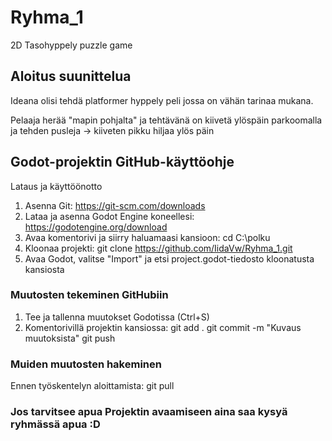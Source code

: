 # Ryhma_1
2D Tasohyppely puzzle game

## Aloitus suunittelua

Ideana olisi tehdä platformer hyppely peli jossa on vähän tarinaa mukana.

Pelaaja herää "mapin pohjalta" ja tehtävänä on kiivetä ylöspäin parkoomalla ja tehden pusleja -> kiiveten pikku hiljaa ylös päin

## Godot-projektin GitHub-käyttöohje
Lataus ja käyttöönotto

1. Asenna Git: https://git-scm.com/downloads
2. Lataa ja asenna Godot Engine koneellesi: https://godotengine.org/download
3. Avaa komentorivi ja siirry haluamaasi kansioon: cd C:\polku
4. Kloonaa projekti: git clone https://github.com/IidaVw/Ryhma_1.git
5. Avaa Godot, valitse "Import" ja etsi project.godot-tiedosto kloonatusta kansiosta

### Muutosten tekeminen GitHubiin

1. Tee ja tallenna muutokset Godotissa (Ctrl+S)
2. Komentorivillä projektin kansiossa:
  git add .
  git commit -m "Kuvaus muutoksista"
  git push

### Muiden muutosten hakeminen

Ennen työskentelyn aloittamista: git pull

### Jos tarvitsee apua Projektin avaamiseen aina saa kysyä ryhmässä apua :D
